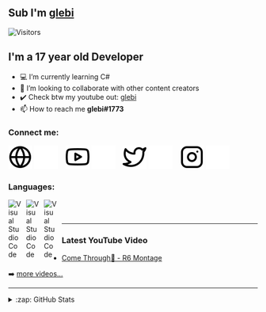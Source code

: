 ## Sub I'm [glebi][youtube]

<img src="https://komarev.com/ghpvc/?username=glebi-r6&label=Profile%20Views&color=008042&style=flat&label=Visitors" alt="Visitors"></a>

## I'm a 17 year old Developer

- 💻 I’m currently learning C#
- 💬 I’m looking to collaborate with other content creators
- ✔️ Check btw my youtube out: [glebi](https://www.youtube.com/channel/UCGRa1XWKhKhBtxx_64n0Y8A)
- 📫 How to reach me **glebi#1773**

### Connect me:

[![website](https://raw.githubusercontent.com/codeSTACKr/codeSTACKr/016bde85057b7bf6e3f0930f73542eccee96de26/img/globe-light.svg)](#gh-light-mode-only)
[![website](https://raw.githubusercontent.com/codeSTACKr/codeSTACKr/016bde85057b7bf6e3f0930f73542eccee96de26/img/globe-dark.svg)](#gh-dark-mode-only)
&nbsp;&nbsp;
[![website](https://raw.githubusercontent.com/codeSTACKr/codeSTACKr/016bde85057b7bf6e3f0930f73542eccee96de26/img/youtube-light.svg)](https://youtube.com/channel/UCGRa1XWKhKhBtxx_64n0Y8A#gh-light-mode-only)
[![website](https://raw.githubusercontent.com/codeSTACKr/codeSTACKr/016bde85057b7bf6e3f0930f73542eccee96de26/img/youtube-dark.svg)](https://youtube.com/channel/UCGRa1XWKhKhBtxx_64n0Y8A#gh-dark-mode-only)
&nbsp;&nbsp;
[![website](https://raw.githubusercontent.com/codeSTACKr/codeSTACKr/016bde85057b7bf6e3f0930f73542eccee96de26/img/twitter-light.svg)](https://twitter.com/glebir6#gh-light-mode-only)
[![website](https://raw.githubusercontent.com/codeSTACKr/codeSTACKr/016bde85057b7bf6e3f0930f73542eccee96de26/img/twitter-dark.svg)](https://twitter.com/glebir6#gh-dark-mode-only)
&nbsp;&nbsp;
[![website](https://raw.githubusercontent.com/codeSTACKr/codeSTACKr/016bde85057b7bf6e3f0930f73542eccee96de26/img/instagram-light.svg)](https://www.instagram.com/glebi.b#gh-light-mode-only)
[![website](https://raw.githubusercontent.com/codeSTACKr/codeSTACKr/016bde85057b7bf6e3f0930f73542eccee96de26/img/instagram-dark.svg)](https://www.instagram.com/glebi.b#gh-dark-mode-only)

### Languages:

<img align="left" alt="Visual Studio Code" width="26px" src="https://cdn.jsdelivr.net/gh/devicons/devicon/icons/python/python-original.svg" style="padding-right:10px;" />
<img align="left" alt="Visual Studio Code" width="26px" src="https://cdn.jsdelivr.net/gh/devicons/devicon/icons/csharp/csharp-original.svg" style="padding-right:10px;" />
<img align="left" alt="Visual Studio Code" width="26px" src="https://cdn.jsdelivr.net/gh/devicons/devicon/icons/c/c-original.svg" style="padding-right:10px;" />
<br />
<br />

---

### Latest YouTube Video

<!-- YOUTUBE:START -->
- [Come Through🚀 - R6 Montage](https://youtu.be/gR1_DfFUgzg)
<!-- YOUTUBE:END -->

➡️ [more videos...](https://www.youtube.com/channel/UCGRa1XWKhKhBtxx_64n0Y8A/videos)

---

<details>
  <summary>:zap: GitHub Stats</summary>

  <img align="left" alt="glebi-r6's GitHub Stats" src="https://github-readme-stats.vercel.app/api?username=glebi-r6&show_icons=true&hide_border=false&title_color=ff652f&icon_color=FFE400&bg_color=09131B&text_color=ffffff&border_color=0c1a25" />

</details>

[youtube]: https://www.youtube.com/channel/UCGRa1XWKhKhBtxx_64n0Y8A/featured
